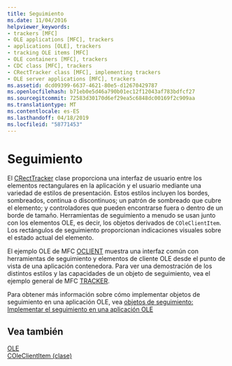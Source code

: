 ```yaml
---
title: Seguimiento
ms.date: 11/04/2016
helpviewer_keywords:
- trackers [MFC]
- OLE applications [MFC], trackers
- applications [OLE], trackers
- tracking OLE items [MFC]
- OLE containers [MFC], trackers
- CDC class [MFC], trackers
- CRectTracker class [MFC], implementing trackers
- OLE server applications [MFC], trackers
ms.assetid: dcd09399-6637-4621-80e5-d12670429787
ms.openlocfilehash: b71eb0e5d46a790b01ec12f12043af783bdfcf27
ms.sourcegitcommit: 72583d30170d6ef29ea5c6848dc00169f2c909aa
ms.translationtype: MT
ms.contentlocale: es-ES
ms.lasthandoff: 04/18/2019
ms.locfileid: "58771453"
---
```

# <a name="trackers"></a>Seguimiento

El [CRectTracker](../mfc/reference/crecttracker-class.md) clase proporciona una interfaz de usuario entre los elementos rectangulares en la aplicación y el usuario mediante una variedad de estilos de presentación. Estos estilos incluyen los bordes, sombreados, continua o discontinuos; un patrón de sombreado que cubre el elemento; y controladores que pueden encontrarse fuera o dentro de un borde de tamaño. Herramientas de seguimiento a menudo se usan junto con los elementos OLE, es decir, los objetos derivados de `COleClientItem`. Los rectángulos de seguimiento proporcionan indicaciones visuales sobre el estado actual del elemento.

El ejemplo OLE de MFC [OCLIENT](../overview/visual-cpp-samples.md) muestra una interfaz común con herramientas de seguimiento y elementos de cliente OLE desde el punto de vista de una aplicación contenedora. Para ver una demostración de los distintos estilos y las capacidades de un objeto de seguimiento, vea el ejemplo general de MFC [TRACKER](../overview/visual-cpp-samples.md).

Para obtener más información sobre cómo implementar objetos de seguimiento en una aplicación OLE, vea [objetos de seguimiento: Implementar el seguimiento en una aplicación OLE](../mfc/trackers-implementing-trackers-in-your-ole-application.md)

## <a name="see-also"></a>Vea también

[OLE](../mfc/ole-in-mfc.md)<br/>
[COleClientItem (clase)](../mfc/reference/coleclientitem-class.md)
